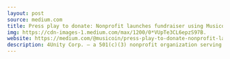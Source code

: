 ```yaml
---
layout: post
source: medium.com
title: Press play to donate: Nonprofit launches fundraiser using Musicoin
img: https://cdn-images-1.medium.com/max/1200/0*VUpTe3CL6epzS97B.
website: https://medium.com/@musicoin/press-play-to-donate-nonprofit-launches-fundraiser-using-musicoin-2abf73dec25e
description: 4Unity Corp. — a 501(c)(3) nonprofit organization serving the city of Hartford since 2011 — has launched the #Food4U: Plays That Feed Fundraiser using Musicoin, the world’s first blockchain-enabled…
---
```

